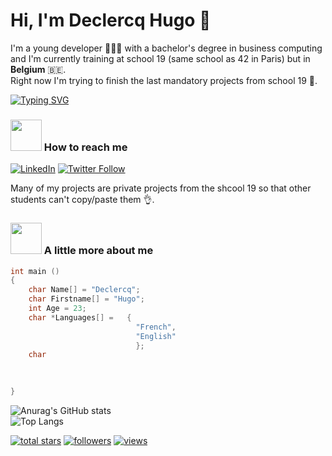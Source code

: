 # Hi, I'm Declercq Hugo 👋  
I'm a young developer 🧑🏻‍💻 with a bachelor's degree in business computing and I'm currently training at school 19 (same school as 42 in Paris) but in **Belgium** 🇧🇪.  
Right now I'm trying to finish the last mandatory projects from school 19 💯.  

[![Typing SVG](https://readme-typing-svg.demolab.com?font=Fira+Code&pause=1000&color=F7A01A&width=435&lines=Always+learning+new+things+;I%E2%80%99m+currently+learning+C+and+C%2B%2B;I'd+like+to+learn+Unity+and+Python)](https://git.io/typing-svg) 

### <img src="https://media.giphy.com/media/a6BfkYCVOZD5Ss30cX/giphy.gif" width="50"> How to reach me  

[![LinkedIn](https://img.shields.io/badge/linkedin-%230077B5.svg?style=flat&logo=linkedin&logoColor=white&link=https://www.linkedin.com/in/hugo-declercq-2a36981b8-p-singh/)](https://www.linkedin.com/in/hugo-declercq-2a36981b8/)
[![Twitter Follow](https://img.shields.io/twitter/follow/hugo_declercq_?label=Follow)](https://twitter.com/intent/follow?screen_name=hugo_declercq_)  

Many of my projects are private projects from the shcool 19 so that other students can't copy/paste them 👌.  
### <img src="https://media.giphy.com/media/OyqdpGGe0KYViBnuBH/giphy.gif" width="50"> A little more about me   

```C
int main ()
{
    char Name[] = "Declercq";
    char Firstname[] = "Hugo";
    int Age = 23;
    char *Languages[] =   {
                            "French",
                            "English"
                            };
    char 

    
    
}
```
![Anurag's GitHub stats](https://github-readme-stats.vercel.app/api?username=declercqhugo&show_icons=true&theme=dracula)  
![Top Langs](https://github-readme-stats.vercel.app/api/top-langs/?username=declercqhugo&langs_count=8)


<a href="https://github.com/declercqhugo?tab=repositories&sort=stargazers">
    <img alt="total stars" title="Total stars on GitHub" src="https://custom-icon-badges.demolab.com/github/stars/declercqhugo?color=55960c&style=for-the-badge&labelColor=488207&logo=star"/></a>
  <a href="https://github.com/declercqhugo?tab=followers">
    <img alt="followers" title="Follow me on Github" src="https://custom-icon-badges.demolab.com/github/followers/declercqhugo?color=236ad3&labelColor=1155ba&style=for-the-badge&logo=person-add&label=Follow&logoColor=white"/></a>
  <a href="https://github.com/declercqhugo/Simple-View-Counter">
    <img alt="views" title="GitHub profile views" src="https://freshidea.com/jonah/app/declercqhugo-profile-views"/></a>
